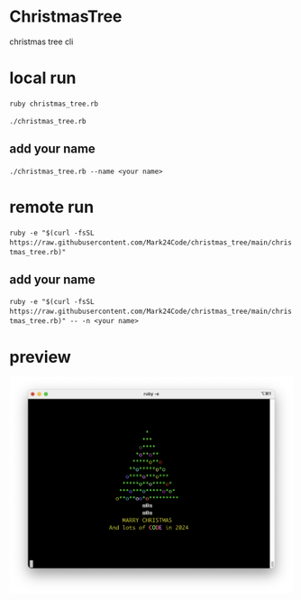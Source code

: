 # ChristmasTree

christmas tree cli

# local run

`ruby christmas_tree.rb`

`./christmas_tree.rb`

## add your name

`./christmas_tree.rb --name <your name>`

# remote run

`ruby -e "$(curl -fsSL https://raw.githubusercontent.com/Mark24Code/christmas_tree/main/christmas_tree.rb)"`

## add your name

`ruby -e "$(curl -fsSL https://raw.githubusercontent.com/Mark24Code/christmas_tree/main/christmas_tree.rb)" -- -n <your name>`

# preview

![img](./demo.png)

